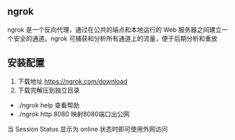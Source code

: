 ## ngrok
ngrok 是一个反向代理，通过在公共的端点和本地运行的 Web 服务器之间建立一个安全的通道。ngrok 可捕获和分析所有通道上的流量，便于后期分析和重放

## 安装配置
1. 下载地址
https://ngrok.com/download
2. 下载完解压到独立目录
- ./ngrok help 查看帮助
- ./ngrok http 8080 映射8080端口出公网

当 Session Status 显示为 online 状态时即可使用外网访问